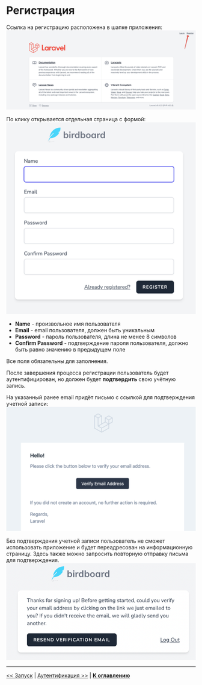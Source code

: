 # Регистрация

Ссылка на регистрацию расположена в шапке приложения:
![](img/01.png)

По клику открывается отдельная страница с формой:
![](img/02.png)

* **Name** - произвольное имя пользователя
* **Email** - email пользователя, должен быть уникальным
* **Password** - пароль пользователя, длина не менее 8 символов
* **Confirm Password** - подтверждение пароля пользователя, должно быть равно значению в предыдущем поле

Все поля обязательны для заполнения.

После завершения процесса регистрации пользователь будет аутентифицирован, но должен будет **подтвердить** свою учётную запись.

На указанный ранее email придёт письмо с ссылкой для подтверждения учетной записи:
![](img/03.png)

Без подтверждения учетной записи пользователь не сможет использовать приложение и будет переадресован на информационную страницу. Здесь также можно запросить повторную отправку письма для подтверждения.
![](img/04.png)

---

[<< Запуск](../03-start/README.md) | [Аутентификация >>](../05-login/README.md) | [**К оглавлению**](../README.md)

